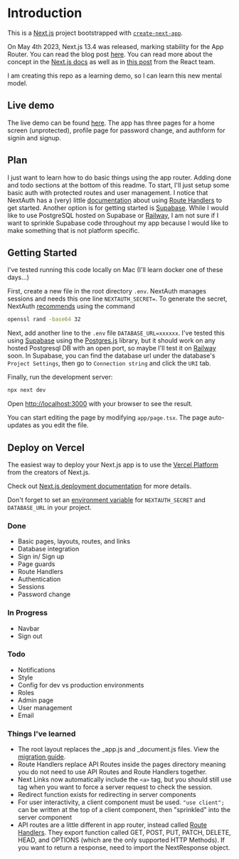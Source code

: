 # Introduction

This is a [Next.js](https://nextjs.org/) project bootstrapped with [`create-next-app`](https://github.com/vercel/next.js/tree/canary/packages/create-next-app).

On May 4th 2023, Next.js 13.4 was released, marking stability for the App Router. You can read the blog post [here](https://nextjs.org/blog/next-13-4). You can read more about the concept in the [Next.js docs](https://nextjs.org/docs/getting-started/react-essentials#thinking-in-server-components) as well as in [this post](https://react.dev/blog/2023/03/22/react-labs-what-we-have-been-working-on-march-2023#react-server-components) from the React team.

I am creating this repo as a learning demo, so I can learn this new mental model.

## Live demo

The live demo can be found [here](https://nextjs-app-router-demo.vercel.app/). The app has three pages for a home screen (unprotected), profile page for password change, and authform for signin and signup.

## Plan

I just want to learn how to do basic things using the app router. Adding done and todo sections at the bottom of this readme. To start, I'll just setup some basic auth with protected routes and user management. I notice that NextAuth has a (very) little [documentation](https://next-auth.js.org/configuration/initialization#route-handlers-app) about using [Route Handlers](https://nextjs.org/docs/app/building-your-application/routing/router-handlers) to get started. Another option is for getting started is [Supabase](https://supabase.com/docs/guides/auth/auth-helpers/nextjs#server-components). While I would like to use PostgreSQL hosted on Supabase or [Railway](https://railway.app), I am not sure if I want to sprinkle Supabase code throughout my app because I would like to make something that is not platform specific.

## Getting Started

I've tested running this code locally on Mac (I'll learn docker one of these days...)

First, create a new file in the root directory `.env`. NextAuth manages sessions and needs this one line `NEXTAUTH_SECRET=`. To generate the secret, NextAuth [recommends](https://next-auth.js.org/configuration/options#secret) using the command

```bash
openssl rand -base64 32
```

Next, add another line to the `.env` file `DATABASE_URL=xxxxxx`. I've tested this using [Supabase](https://supabase.com/docs/guides/database/connecting-to-postgres) using the [Postgres.js](https://github.com/porsager/postgres) library, but it should work on any hosted Postgresql DB with an open port, so maybe I'll test it on [Railway](https://railway.app) soon. In Supabase, you can find the database url under the database's `Project Settings`, then go to `Connection string` and click the `URI` tab.

Finally, run the development server:

```bash
npx next dev
```

Open [http://localhost:3000](http://localhost:3000) with your browser to see the result.

You can start editing the page by modifying `app/page.tsx`. The page auto-updates as you edit the file.

## Deploy on Vercel

The easiest way to deploy your Next.js app is to use the [Vercel Platform](https://vercel.com/new?utm_medium=default-template&filter=next.js&utm_source=create-next-app&utm_campaign=create-next-app-readme) from the creators of Next.js.

Check out [Next.js deployment documentation](https://nextjs.org/docs/deployment) for more details.

Don't forget to set an [environment variable](https://vercel.com/docs/concepts/projects/environment-variables) for `NEXTAUTH_SECRET` and `DATABASE_URL` in your project.

### Done

- Basic pages, layouts, routes, and links
- Database integration
- Sign in/ Sign up
- Page guards
- Route Handlers
- Authentication
- Sessions
- Password change

### In Progress

- Navbar
- Sign out

### Todo

- Notifications
- Style
- Config for dev vs production environments
- Roles
- Admin page
- User management
- Email

### Things I've learned

- The root layout replaces the \_app.js and \_document.js files. View the [migration guide](https://nextjs.org/docs/app/building-your-application/upgrading/app-router-migration#migrating-_documentjs-and-_appjs).
- Route Handlers replace API Routes inside the pages directory meaning you do not need to use API Routes and Route Handlers together.
- Next Links now automatically include the `<a>` tag, but you should still use tag when you want to force a server request to check the session.
- Redirect function exists for redirecting in server components
- For user interactivity, a client component must be used. `"use client";` can be written at the top of a client component, then "sprinkled" into the server component
- API routes are a little different in app router, instead called [Route Handlers](https://nextjs.org/docs/app/building-your-application/routing/router-handlers). They export function called GET, POST, PUT, PATCH, DELETE, HEAD, and OPTIONS (which are the only supported HTTP Methods). If you want to return a response, need to import the NextResponse object.
